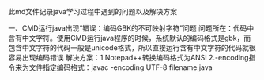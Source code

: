 此md文件记录java学习过程中遇到的问题以及解决方案



一、CMD运行java出现“错误：编码GBK的不可映射字符”问题
    问题所在：代码中含有中文字符。使用CMD运行java程序的时候，系统默认的编码格式是gbk，而包含中文字符的代码一般是unicode格式，所以直接运行含有中文字符的代码就很容易出现编码错误
    解决方案：1.Notepad++转换编码格式为ANSI
             2.-encoding指令来为文件指定编码格式：javac -encoding UTF-8 filename.java

